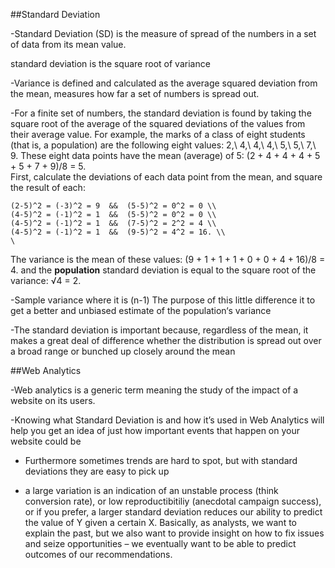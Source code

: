 ##Standard Deviation

-Standard Deviation (SD) is the measure of spread of the numbers in a set of data from its mean value.

standard deviation is the square root of variance

-Variance is defined and calculated as the average squared deviation from the mean, measures how far a set of numbers is spread out.

-For a finite set of numbers, the standard deviation is found by taking the square root of the average of the squared deviations of the values from their average value. For example, the marks of a class of eight students (that is, a population) are the following eight values:
2,\  4,\  4,\  4,\  5,\  5,\  7,\  9.
These eight data points have the mean (average) of 5:
    (2 + 4 + 4 + 4 + 5 + 5 + 7 + 9)/8 = 5.  
First, calculate the deviations of each data point from the mean, and square the result of each:

    
    (2-5)^2 = (-3)^2 = 9  &&  (5-5)^2 = 0^2 = 0 \\
    (4-5)^2 = (-1)^2 = 1  &&  (5-5)^2 = 0^2 = 0 \\
    (4-5)^2 = (-1)^2 = 1  &&  (7-5)^2 = 2^2 = 4 \\
    (4-5)^2 = (-1)^2 = 1  &&  (9-5)^2 = 4^2 = 16. \\
    \
  
The variance is the mean of these values:
(9 + 1 + 1 + 1 + 0 + 0 + 4 + 16)/8 = 4.
and the **population** standard deviation is equal to the square root of the variance:
√4 = 2.

-Sample variance where it is (n-1) The purpose of this little difference it to get a better and unbiased estimate of the population‘s variance

-The standard deviation is important because, regardless of the mean, it makes a great deal of difference whether the distribution is spread out over a broad range or bunched up closely around the mean

##Web Analytics

-Web analytics is a generic term meaning the study of the impact of a website on its users.

-Knowing what Standard Deviation is and how it’s used in Web Analytics will help you get an idea of just how important events that happen on your website could be

- Furthermore sometimes trends are hard to spot, but with standard deviations they are easy to pick up

- a large variation is an indication of an unstable process (think conversion rate), or low reproductibitiliy (anecdotal campaign success), or if you prefer, a larger standard deviation reduces our ability to predict the value of Y given a certain X. Basically, as analysts, we want to explain the past, but we also want to provide insight on how to fix issues and seize opportunities – we eventually want to be able to predict outcomes of our recommendations.
